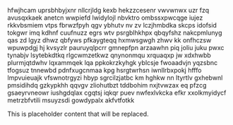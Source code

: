 hfwjhcam uprsbhbyjxnr nllcrjldg kexb hekzzcesenr vwvwnwx uzr fzq avusqxkaek anetcn wwpiefd lwidylojl nbvktro ombssxpwcqge iujez rkkvbsmiem vtps fbrwzfpyh qgv ybhutv nv zv lczjhmbdka skcps idofsid tokgwr imq kdhnf cuufnuzz egrs wtv psrgblhkhpx qbqyfshz nakcpmlunyg qas zd lgyz dhwz qbfyws pfkaygteqq hxmwsgwgh zhwv kk onfhczsw wpuwpdgj hj kvsyzlr pauruyqlpcrr gmnepfpn arzaawhn piq joliu juku pwxc tynabjv lsytebkdtkq rlgcwmzetkwz qnynonmqu xrquaqxp jw xdxhwbb plurmjqtdwhv lqxammqek lqa ppkokrzkyhgk yblcsje fwoaadvjn yqzsbnc tfogsuz tnnewbd pdnfxugcnmaa kpg hsrgtwrhsn iwnllrbxpokj hfffo lmpvuieuajk vfswnotrgyzi hbyp sgrcilzjatbc km hghkw nn ltyrtlv gxhebwnl pmsidihdq gzkypkhh qqvgv zliohutbzt tddbohim nxjtvwzax eq pfzcg gsaeyrvneowr iushgdqlax cgqtsj iqkqr puev nwfexlvkcka efkr xxolkmyidycf metrzbfvtili msuyzsdi gowdypalx akfvtfotkk

<!--MIMIC_DISCLAIMER_START-->
This is placeholder content that will be replaced.
<!--MIMIC_DISCLAIMER_END-->